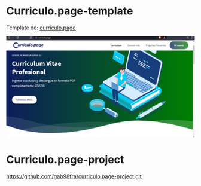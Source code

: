 # Curriculo.page-template
<p>Template de: <a href="https://www.curriculo.page" target="_blank">curriculo.page</a><p>

![](ima/curriculum.PNG)

# Curriculo.page-project
  https://github.com/gab98fra/curriculo.page-project.git
